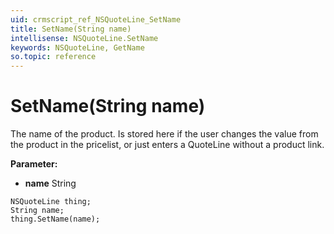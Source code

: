 ```yaml
---
uid: crmscript_ref_NSQuoteLine_SetName
title: SetName(String name)
intellisense: NSQuoteLine.SetName
keywords: NSQuoteLine, GetName
so.topic: reference
---
```


# SetName(String name)

The name of the product. Is stored here if the user changes the value from the product in the pricelist, or just enters a QuoteLine without a product link.

**Parameter:** 
 - **name** String

```crmscript
NSQuoteLine thing;
String name;
thing.SetName(name);
```

